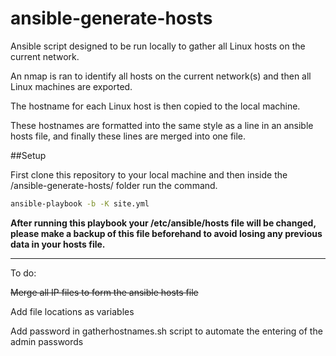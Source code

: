 # ansible-generate-hosts

Ansible script designed to be run locally to gather all Linux hosts on the current network.

An nmap is ran to identify all hosts on the current network(s) and then all Linux machines are exported.

The hostname for each Linux host is then copied to the local machine.

These hostnames are formatted into the same style as a line in an ansible hosts file, and finally these lines are merged into one file.

##Setup

First clone this repository to your local machine and then inside the /ansible-generate-hosts/ folder run the command.

```bash
ansible-playbook -b -K site.yml
```

**After running this playbook your /etc/ansible/hosts file will be changed, please make a backup of this file beforehand to avoid losing any previous data in your hosts file.**

---

To do:

~~Merge all IP files to form the ansible hosts file~~

Add file locations as variables

Add password in gatherhostnames.sh script to automate the entering of the admin passwords
